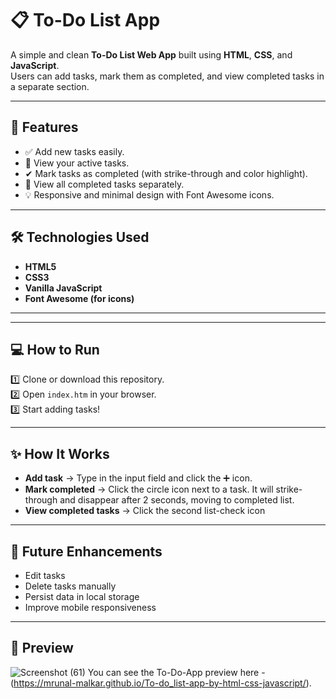 # 📋 To-Do List App  
A simple and clean **To-Do List Web App** built using **HTML**, **CSS**, and **JavaScript**.  
Users can add tasks, mark them as completed, and view completed tasks in a separate section.

---

## 🚀 Features
- ✅ Add new tasks easily.
- 📝 View your active tasks.
- ✔ Mark tasks as completed (with strike-through and color highlight).
- 👀 View all completed tasks separately.
- 💡 Responsive and minimal design with Font Awesome icons.

---

## 🛠 Technologies Used
- **HTML5**
- **CSS3**
- **Vanilla JavaScript**
- **Font Awesome (for icons)**

---


---

## 💻 How to Run
1️⃣ Clone or download this repository.  
2️⃣ Open `index.htm` in your browser.  
3️⃣ Start adding tasks!

---

## ✨ How It Works
- **Add task** → Type in the input field and click the ➕ icon.
- **Mark completed** → Click the circle icon next to a task. It will strike-through and disappear after 2 seconds, moving to completed list.
- **View completed tasks** → Click the second list-check icon

---

## 📌 Future Enhancements
- Edit tasks
- Delete tasks manually
- Persist data in local storage
- Improve mobile responsiveness

---

## 🎨 Preview

![Screenshot (61)](https://github.com/user-attachments/assets/9a6ef7fb-b6fd-4acf-9daa-946e9eae35f4)
You can see the To-Do-App preview here - (https://mrunal-malkar.github.io/To-do_list-app-by-html-css-javascript/).
